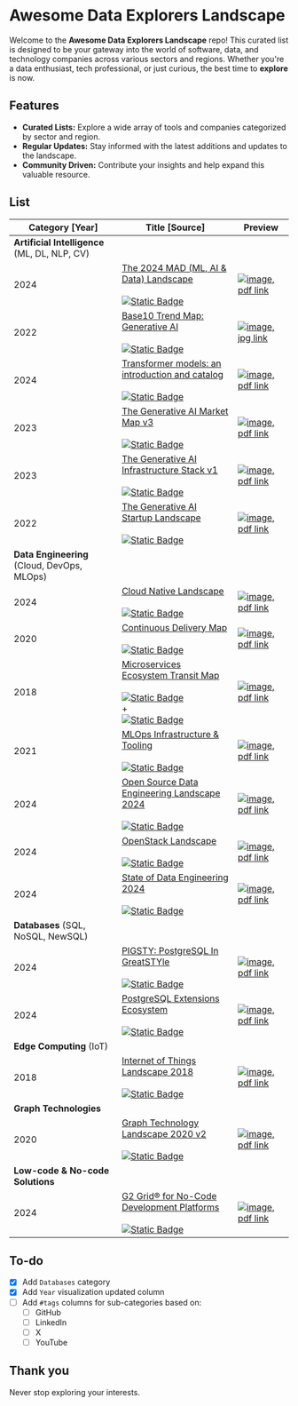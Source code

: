 # Awesome Data Explorers Landscape

Welcome to the __Awesome Data Explorers Landscape__ repo! This curated list is designed to be your gateway into the world of software, data, and technology companies across various sectors and regions. Whether you're a data enthusiast, tech professional, or just curious, the best time to __explore__ is now.

## Features

- __Curated Lists:__ Explore a wide array of tools and companies categorized by sector and region.
- __Regular Updates:__ Stay informed with the latest additions and updates to the landscape.
- __Community Driven:__ Contribute your insights and help expand this valuable resource.

## List

| Category \[Year\] | Title \[Source\] | Preview |
| -------- | ---- | ------- |
| __Artificial Intelligence__ (ML, DL, NLP, CV) | | |
| 2024 | [The 2024 MAD (ML, AI & Data) Landscape](https://mattturck.com/MAD2024/)<br/><br/>[![Static Badge](https://img.shields.io/badge/mad.firstmark%20-%20.com%20-%20blue)](https://mad.firstmark.com) | [![image, pdf link](./img/ai/t2024ml.png)](https://mattturck.com/landscape/mad2024.pdf) |
| 2022 | [Base10 Trend Map: Generative AI](https://base10.vc/post/generative-ai-mission-critical/)<br/><br/>[![Static Badge](https://img.shields.io/badge/base10%20-%20.vc%20-%20blue)](https://base10.vc) | [![image, jpg link](./img/ai/b10tmga.png)](https://images.ctfassets.net/lt8kc6pi0l97/1M35xJJjcNhrC1sVoQXaAy/7a963443f4e83e3b3b99eff40cbbf796/generative_ai_map_v2.jpg) |
| 2024 | [Transformer models: an introduction and catalog](https://arxiv.org/abs/2302.07730)<br/><br/>[![Static Badge](https://img.shields.io/badge/amatria%20-%20.in%20-%20blue)](https://amatria.in) | [![image, pdf link](./img/ai/tmaiac2023eft.png)](https://amatria.in/blog/transformer-models-an-introduction-and-catalog-2d1e9039f376/) |
| 2023 | [The Generative AI Market Map v3](https://www.sequoiacap.com/article/generative-ai-act-two/)<br/><br/>[![Static Badge](https://img.shields.io/badge/sequoiacap%20-%20.com%20-%20blue)](https://www.sequoiacap.com) | [![image, pdf link](./img/ai/tgammv3.png)](https://www.sequoiacap.com/wp-content/uploads/sites/6/2023/09/generative-ai-market-map-3.png?resize=1440,1920) |
| 2023 | [The Generative AI Infrastructure Stack v1](https://www.sequoiacap.com/article/generative-ai-act-two/)<br/><br/>[![Static Badge](https://img.shields.io/badge/sequoiacap%20-%20.com%20-%20blue)](https://www.sequoiacap.com) | [![image, pdf link](./img/ai/tgaisv1.png)](https://www.sequoiacap.com/wp-content/uploads/sites/6/2023/09/generative-ai-model-stack-5.png?resize=1440,1920) |
| 2022 | [The Generative AI Startup Landscape](https://www.antler.co/blog/generative-ai)<br/><br/>[![Static Badge](https://img.shields.io/badge/antler%20-%20.co%20-%20blue)](https://www.antler.co) | [![image, pdf link](./img/ai/tgasl.png)](https://cdn.prod.website-files.com/62d6de70dd9e54fe5d03255a/63c8bf26323b0fb50c6c4102_The%20Generative%20AI%20Landscape_v2.webp) |
| __Data Engineering__ (Cloud, DevOps, MLOps) | | |
| 2024 | [Cloud Native Landscape](https://thenewstack.io/cloud-native/an-introduction-to-the-cloud-native-landscape/)<br/><br/>[![Static Badge](https://img.shields.io/badge/landscape.cncf%20-%20.io%20-%20blue)](https://landscape.cncf.io/) | [![image, pdf link](./img/data-eng/cnl.png)](https://landscape.cncf.io/) |
| 2020 | [Continuous Delivery Map](https://www.techmonitor.ai/technology/software/devops-made-easy-automic-software-launches-continuous-delivery-map)<br/><br/>[![Static Badge](https://img.shields.io/badge/techmonitor%20-%20.ai%20-%20blue)](https://techmonitor.ai) | [![image, pdf link](./img/data-eng/cdm.png)](https://graphaware.com/assets/graphtechnologylandscape/GraphTechnologyLandscape2020b.jpg) |
| 2018 | [Microservices Ecosystem Transit Map](https://web.archive.org/web/20180112230222/nanoscale.io/ecosystem/)<br/><br/>[![Static Badge](https://img.shields.io/badge/nanoscale%20-%20.io%20-%20blue)](http://web.archive.org/web/20180105091755/http://www.nanoscale.io/)<br/>+<br/>[![Static Badge](https://img.shields.io/badge/tibco%20-%20.com%20-%20blue)](https://www.tibco.com/)  | [![image, pdf link](./img/data-eng/metm2016.png)](http://web.archive.org/web/20180112230222im_/https://www.nanoscale.io/wp-content/uploads/2016/10/microservice-ecosystem-map-v1.jpg) |
| 2021 | [MLOps Infrastructure & Tooling](https://fullstackdeeplearning.com/spring2021/lecture-6/)<br/><br/>[![Static Badge](https://img.shields.io/badge/fullstackdeeplearning%20-%20.com%20-%20blue)](https://fullstackdeeplearning.com) | [![image, pdf link](./img/data-eng/mlopsit2021.png)](https://drive.google.com/file/d/1uX5VsrTmKPyDUaVLnQnYhqRstJ4D20uz/view) |
| 2024 | [Open Source Data Engineering Landscape 2024](https://practicaldataengineering.substack.com/p/open-source-data-engineering-landscape)<br/><br/>[![Static Badge](https://img.shields.io/badge/practicaldataengineering.substack%20-%20.com%20-%20blue)](https://practicaldataengineering.substack.com) | [![image, pdf link](./img/data-eng/osdel2024.png)](https://github.com/pracdata/awesome-open-source-data-engineering) |
| 2024 | [OpenStack Landscape](https://www.openstack.org/software/)<br/><br/>[![Static Badge](https://img.shields.io/badge/openstack%20-%20.org%20-%20blue)](https://www.openstack.org/) | [![image, pdf link](./img/data-eng/osl2024.png)](https://object-storage-ca-ymq-1.vexxhost.net/swift/v1/6e4619c416ff4bd19e1c087f27a43eea/www-assets-prod/openstack-map/openstack-map-v20240401.png) |
| 2024 | [State of Data Engineering 2024](https://lakefs.io/blog/the-state-of-data-engineering-2024/)<br/><br/>[![Static Badge](https://img.shields.io/badge/lakefs%20-%20.io%20-%20blue)](https://lakefs.io/) | [![image, pdf link](./img/data-eng/sde2024.png)](https://lakefs.io/wp-content/uploads/2024/05/SoDE24-state-of-data-engineering.png) |
| __Databases__ (SQL, NoSQL, NewSQL) | | |
| 2024 | [PIGSTY: PostgreSQL In GreatSTYle](https://pigsty.io/docs/about/feature/)<br/><br/>[![Static Badge](https://img.shields.io/badge/pigsty%20-%20.io%20-%20blue)](https://pigsty.io) | [![image, pdf link](./img/db/pigsty2024.png)](https://pigsty.io/img/pigsty/banner.en.jpg) |
| 2024 | [PostgreSQL Extensions Ecosystem](https://pigsty.io/docs/about/feature/)<br/><br/>[![Static Badge](https://img.shields.io/badge/pigsty%20-%20.io%20-%20blue)](https://pigsty.io) | [![image, pdf link](./img/db/pgsqlext2024.png)](https://pigsty.io/img/pigsty/ecosystem.jpg) |
| __Edge Computing__ (IoT) | | |
| 2018 | [Internet of Things Landscape 2018](https://mattturck.com/iot2018/)<br/><br/>[![Static Badge](https://img.shields.io/badge/mattturk%20-%20.com%20-%20blue)](https://mattturck.com) | [![image, pdf link](./img/edge/iotl2018.png)](http://mattturck.com/wp-content/uploads/2018/02/2018_Matt_Turck_IoT_Landscape_Final.png) |
| __Graph Technologies__ | | |
| 2020 | [Graph Technology Landscape 2020 v2](https://graphaware.com/graphaware/2020/02/17/graph-technology-landscape-2020.html)<br/><br/>[![Static Badge](https://img.shields.io/badge/graphaware%20-%20.com%20-%20blue)](https://graphaware.com) | [![image, pdf link](./img/graph/gtl2020v2.png)](https://graphaware.com/assets/graphtechnologylandscape/GraphTechnologyLandscape2020b.jpg) |
| __Low-code & No-code Solutions__ | | |
| 2024 | [G2 Grid® for No-Code Development Platforms](https://www.g2.com/categories/no-code-development-platforms)<br/><br/>[![Static Badge](https://img.shields.io/badge/g2%20-%20.com%20-%20blue)](https://g2.com) | [![image, pdf link](./img/low-code/ggfncdp.png)](https://www.g2.com/categories/no-code-development-platforms#grid) |

## To-do

- [x] Add `Databases` category
- [x] Add `Year` visualization updated column
- [ ] Add `#tags` columns for sub-categories based on:
  - [ ] GitHub
  - [ ] LinkedIn
  - [ ] X
  - [ ] YouTube

## Thank you

Never stop exploring your interests.
